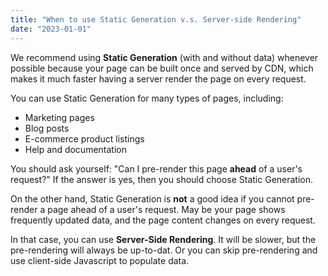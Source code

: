 ```yaml
---
title: "When to use Static Generation v.s. Server-side Rendering"
date: "2023-01-01"
---
```


We recommend using **Static Generation** (with and without data) whenever possible because your page can be built once and served by CDN, which makes it much faster having a server render the page on every request.

You can use Static Generation for many types of pages, including:

- Marketing pages
- Blog posts
- E-commerce product listings
- Help and documentation

You should ask yourself: "Can I pre-render this page **ahead** of a user's request?" If the answer is yes, then you should choose Static Generation.

On the other hand, Static Generation is **not** a good idea if you cannot pre-render a page ahead of a user's request. May be your page shows frequently updated data, and the page content changes on every request.

In that case, you can use **Server-Side Rendering**. It will be slower, but the pre-rendering will always be up-to-dat. Or you can skip pre-rendering and use client-side Javascript to populate data.

